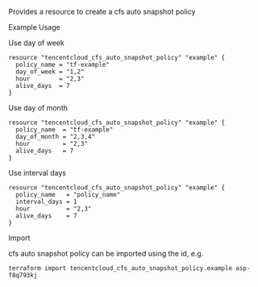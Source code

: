 Provides a resource to create a cfs auto snapshot policy

Example Usage

Use day of week

```hcl
resource "tencentcloud_cfs_auto_snapshot_policy" "example" {
  policy_name = "tf-example"
  day_of_week = "1,2"
  hour        = "2,3"
  alive_days  = 7
}
```

Use day of month

```hcl
resource "tencentcloud_cfs_auto_snapshot_policy" "example" {
  policy_name  = "tf-example"
  day_of_month = "2,3,4"
  hour         = "2,3"
  alive_days   = 7
}
```

Use interval days

```hcl
resource "tencentcloud_cfs_auto_snapshot_policy" "example" {
  policy_name   = "policy_name"
  interval_days = 1
  hour          = "2,3"
  alive_days    = 7
}
```

Import

cfs auto snapshot policy can be imported using the id, e.g.

```
terraform import tencentcloud_cfs_auto_snapshot_policy.example asp-f8q793kj
```